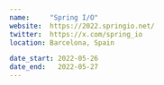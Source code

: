 ```yaml
---
name:     "Spring I/O"
website:  https://2022.springio.net/
twitter:  https://x.com/spring_io
location: Barcelona, Spain

date_start: 2022-05-26
date_end:   2022-05-27
---
```

